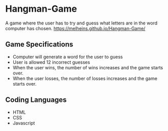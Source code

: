 # Hangman-Game
A game where the user has to try and guess what letters are in the word computer has chosen.
https://melheins.github.io/Hangman-Game/
## Game Specifications
* Computer will generate a word for the user to guess
* User is allowed 12 incorrect guesses
* When the user wins, the number of wins increases and the game starts over.
* When the user losses, the number of losses increases and the game starts over.
## Coding Languages
* HTML
* CSS
* Javascript